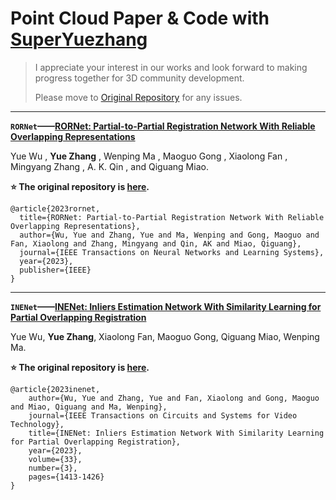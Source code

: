 # Point Cloud Paper & Code with [SuperYuezhang](https://github.com/superYuezhang)

> I appreciate your interest in our works and look forward to making progress together for 3D community development.
>
> Please move to [Original Repository](https://github.com/superYuezhang) for any issues.
- - -


**`RORNet`——[RORNet: Partial-to-Partial Registration Network With Reliable Overlapping Representations](https://ieeexplore.ieee.org/document/10168979)**

Yue Wu , **Yue Zhang** , Wenping Ma , Maoguo Gong , Xiaolong Fan , Mingyang Zhang , A. K. Qin , and Qiguang Miao.

**⭐️ The original repository is [here](https://github.com/superYuezhang/RORNet).**
```
@article{2023rornet,
  title={RORNet: Partial-to-Partial Registration Network With Reliable Overlapping Representations},
  author={Wu, Yue and Zhang, Yue and Ma, Wenping and Gong, Maoguo and Fan, Xiaolong and Zhang, Mingyang and Qin, AK and Miao, Qiguang},
  journal={IEEE Transactions on Neural Networks and Learning Systems},
  year={2023},
  publisher={IEEE}
}
```
- - -


**`INENet`——[INENet: Inliers Estimation Network With Similarity Learning for Partial Overlapping Registration](https://ieeexplore.ieee.org/document/9915616)**

Yue Wu, **Yue Zhang**, Xiaolong Fan, Maoguo Gong, Qiguang Miao, Wenping Ma.

**⭐️ The original repository is [here](https://github.com/superYuezhang/INENet).**

```
@article{2023inenet,
	author={Wu, Yue and Zhang, Yue and Fan, Xiaolong and Gong, Maoguo and Miao, Qiguang and Ma, Wenping},
	journal={IEEE Transactions on Circuits and Systems for Video Technology}, 
	title={INENet: Inliers Estimation Network With Similarity Learning for Partial Overlapping Registration}, 
	year={2023},
	volume={33},
	number={3},
	pages={1413-1426}
}
```

